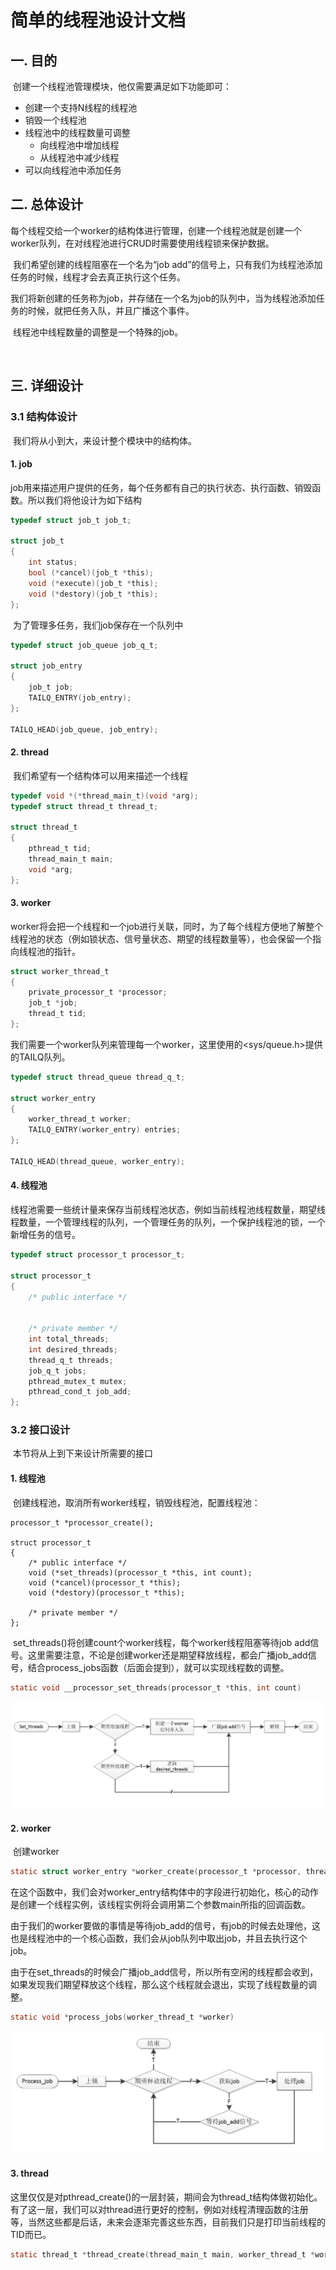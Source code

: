 # 简单的线程池设计文档



## 一. 目的

​	创建一个线程池管理模块，他仅需要满足如下功能即可：

* 创建一个支持N线程的线程池
* 销毁一个线程池
* 线程池中的线程数量可调整
  * 向线程池中增加线程
  * 从线程池中减少线程
* 可以向线程池中添加任务



## 二. 总体设计

​	每个线程交给一个worker的结构体进行管理，创建一个线程池就是创建一个worker队列，在对线程池进行CRUD时需要使用线程锁来保护数据。

​	我们希望创建的线程阻塞在一个名为“job add”的信号上，只有我们为线程池添加任务的时候，线程才会去真正执行这个任务。

​	我们将新创建的任务称为job，并存储在一个名为job的队列中，当为线程池添加任务的时候，就把任务入队，并且广播这个事件。

​	线程池中线程数量的调整是一个特殊的job。

​	

## 三. 详细设计

### 3.1 结构体设计

​	我们将从小到大，来设计整个模块中的结构体。

#### 1. job

​	job用来描述用户提供的任务，每个任务都有自己的执行状态、执行函数、销毁函数。所以我们将他设计为如下结构

~~~c
typedef struct job_t job_t;

struct job_t
{
    int status;
    bool (*cancel)(job_t *this);
    void (*execute)(job_t *this);
    void (*destory)(job_t *this);
};
~~~

​	为了管理多任务，我们job保存在一个队列中

~~~c
typedef struct job_queue job_q_t;

struct job_entry
{
    job_t job;
    TAILQ_ENTRY(job_entry);
};

TAILQ_HEAD(job_queue, job_entry);
~~~



#### 2. thread

​	我们希望有一个结构体可以用来描述一个线程

~~~c
typedef void *(*thread_main_t)(void *arg);
typedef struct thread_t thread_t;

struct thread_t
{
    pthread_t tid;
    thread_main_t main;
    void *arg;
};
~~~



#### 3. worker

​	worker将会把一个线程和一个job进行关联，同时，为了每个线程方便地了解整个线程池的状态（例如锁状态、信号量状态、期望的线程数量等），也会保留一个指向线程池的指针。

~~~c
struct worker_thread_t
{
    private_processor_t *processor;
    job_t *job;
    thread_t tid;
};
~~~

​	我们需要一个worker队列来管理每一个worker，这里使用的<sys/queue.h>提供的TAILQ队列。

~~~c
typedef struct thread_queue thread_q_t;

struct worker_entry
{
    worker_thread_t worker;
    TAILQ_ENTRY(worker_entry) entries;
};

TAILQ_HEAD(thread_queue, worker_entry);
~~~



#### 4. 线程池

​	线程池需要一些统计量来保存当前线程池状态，例如当前线程池线程数量，期望线程数量，一个管理线程的队列，一个管理任务的队列，一个保护线程池的锁，一个新增任务的信号。

~~~c
typedef struct processor_t processor_t;

struct processor_t
{
    /* public interface */
    
    
	/* private member */
    int total_threads;
    int desired_threads;
    thread_q_t threads;
    job_q_t jobs;
    pthread_mutex_t mutex;
    pthread_cond_t job_add;
};
~~~



### 3.2 接口设计

​		本节将从上到下来设计所需要的接口

#### 1. 线程池

​	创建线程池，取消所有worker线程，销毁线程池，配置线程池：

~~~shell
processor_t *processor_create();

struct processor_t
{
    /* public interface */
    void (*set_threads)(processor_t *this, int count);
    void (*cancel)(processor_t *this);
    void (*destory)(processor_t *this);
    
	/* private member */
};
~~~

​	set_threads()将创建count个worker线程，每个worker线程阻塞等待job add信号。这里需要注意，不论是创建worker还是期望释放线程，都会广播job_add信号，结合process_jobs函数（后面会提到），就可以实现线程数的调整。

~~~c
static void __processor_set_threads(processor_t *this, int count)
~~~



![image-20231110170146608](README.assets/image-20231110170146608.png)

#### 2. worker

​	创建worker

~~~c
static struct worker_entry *worker_create(processor_t *processor, thread_main_t main)
~~~

​	在这个函数中，我们会对worker_entry结构体中的字段进行初始化，核心的动作是创建一个线程实例，该线程实例将会调用第二个参数main所指的回调函数。

​	由于我们的worker要做的事情是等待job_add的信号，有job的时候去处理他，这也是线程池中的一个核心函数，我们会从job队列中取出job，并且去执行这个job。

​	由于在set_threads的时候会广播job_add信号，所以所有空闲的线程都会收到，如果发现我们期望释放这个线程，那么这个线程就会退出，实现了线程数量的调整。

~~~c
static void *process_jobs(worker_thread_t *worker)
~~~

![image-20231110170118453](README.assets/image-20231110170118453.png)



#### 3. thread

​	这里仅仅是对pthread_create()的一层封装，期间会为thread_t结构体做初始化。有了这一层，我们可以对thread进行更好的控制，例如对线程清理函数的注册等，当然这些都是后话，未来会逐渐完善这些东西，目前我们只是打印当前线程的TID而已。

~~~c
static thread_t *thread_create(thread_main_t main, worker_thread_t *worker);
~~~


